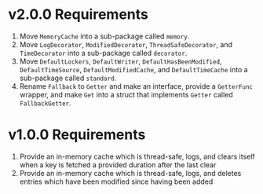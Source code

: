 # v2.0.0 Requirements

1. Move `MemoryCache` into a sub-package called `memory`.
2. Move `LogDecorator`, `ModifiedDecorator`, `ThreadSafeDecorator`, and
   `TimeDecorator` into a sub-package called `decorator`.
3. Move `DefaultLockers`, `DefaultWriter`, `DefaultHasBeenModified`,
   `DefaultTimeSource`, `DefaultModifiedCache`, and `DefaultTimeCache` into a
   sub-package called `standard`.
4. Rename `Fallback` to `Getter` and make an interface, provide a `GetterFunc`
   wrapper, and make `Get` into a struct that implements `Getter` called
   `FallbackGetter`.

# v1.0.0 Requirements

1. Provide an in-memory cache which is thread-safe, logs, and clears itself
   when a key is fetched a provided duration after the last clear
2. Provide an in-memory cache which is thread-safe, logs, and deletes entries
   which have been modified since having been added
